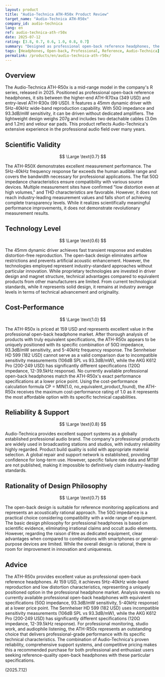 ```yaml
---
layout: product
title: "Audio-Technica ATH-R50x Product Review"
target_name: "Audio-Technica ATH-R50x"
company_id: audio-technica
lang: en
ref: audio-technica-ath-r50x
date: 2025-07-12
rating: [3.8, 0.7, 0.6, 1.0, 0.8, 0.7]
summary: "Designed as professional open-back reference headphones, the ATH-R50x achieves 5Hz-40kHz wide-band reproduction and low distortion characteristics. It delivers excellent sound quality at a 159 USD price point with outstanding cost-performance compared to equivalent professional headphones."
tags: [Headphones, Open-back, Professional, Reference, Audio-Technica]
permalink: /products/en/audio-technica-ath-r50x/
---
```


## Overview

The Audio-Technica ATH-R50x is a mid-range model in the company's R series, released in 2025. Positioned as professional open-back reference headphones, it sits between the higher-end ATH-R70xa (349 USD) and entry-level ATH-R30x (99 USD). It features a 45mm dynamic driver with 5Hz-40kHz wide-band reproduction capability. With 50Ω impedance and 93.3dB/mW sensitivity, it can be driven without dedicated amplifiers. The lightweight design weighs 207g and includes two detachable cables (3.0m and 1.2m) and velour ear pads. This product reflects Audio-Technica's extensive experience in the professional audio field over many years.

## Scientific Validity

$$ \Large \text{0.7} $$

The ATH-R50X demonstrates excellent measurement performance. The 5Hz-40kHz frequency response far exceeds the human audible range and covers the bandwidth necessary for professional applications. The flat 50Ω impedance characteristics ensure compatibility with various source devices. Multiple measurement sites have confirmed "low distortion even at high volumes," and THD characteristics are favorable. However, it does not reach industry-leading measurement values and falls short of achieving complete transparency levels. While it realizes scientifically meaningful performance improvements, it does not demonstrate revolutionary measurement results.

## Technology Level

$$ \Large \text{0.6} $$

The 45mm dynamic driver achieves fast transient response and enables distortion-free reproduction. The open-back design eliminates airflow restrictions and prevents artificial acoustic enhancement. However, the technologies employed represent industry-standard approaches without particular innovation. While proprietary technologies are invested in driver design and magnet structure, technical advantages compared to equivalent products from other manufacturers are limited. From current technological standards, while it represents solid design, it remains at industry average levels in terms of technical advancement and originality.

## Cost-Performance

$$ \Large \text{1.0} $$

The ATH-R50x is priced at 159 USD and represents excellent value in the professional open-back headphone market. After thorough analysis of products with truly equivalent specifications, the ATH-R50x appears to be uniquely positioned with its specific combination of 50Ω impedance, 93.3dB/mW sensitivity, and 5-40kHz frequency response. The Sennheiser HD 599 (182 USD) cannot serve as a valid comparison due to incompatible sensitivity measurements (106dB SPL vs 93.3dB/mW), while the AKG K612 Pro (200-249 USD) has significantly different specifications (120Ω impedance, 12-39.5kHz response). No currently available professional open-back headphones match the ATH-R50x's exact performance specifications at a lower price point. Using the cost-performance calculation formula CP = MIN(1.0, no_equivalent_product_found), the ATH-R50x receives the maximum cost-performance rating of 1.0 as it represents the most affordable option with its specific technical capabilities.

## Reliability & Support

$$ \Large \text{0.8} $$

Audio-Technica provides excellent support systems as a globally established professional audio brand. The company's professional products are widely used in broadcasting stations and studios, with industry reliability highly regarded. Product build quality is solid with appropriate material selection. A global repair and support network is established, providing confidence for long-term use. However, specific failure rate data and MTBF are not published, making it impossible to definitively claim industry-leading standards.

## Rationality of Design Philosophy

$$ \Large \text{0.7} $$

The open-back design is suitable for reference monitoring applications and represents an acoustically rational approach. The 50Ω impedance is a practical choice considering compatibility with a wide range of equipment. The basic design philosophy for professional headphones is based on scientific evidence, eliminating irrational claims and occult audio elements. However, regarding the raison d'être as dedicated equipment, clear advantages when compared to combinations with smartphones or general-purpose devices are limited. While the overall design is rational, there is room for improvement in innovation and uniqueness.

## Advice

The ATH-R50x provides excellent value as professional open-back reference headphones. At 159 USD, it achieves 5Hz-40kHz wide-band reproduction and low distortion characteristics, representing a uniquely positioned option in the professional headphone market. Analysis reveals no currently available professional open-back headphones with equivalent specifications (50Ω impedance, 93.3dB/mW sensitivity, 5-40kHz response) at a lower price point. The Sennheiser HD 599 (182 USD) uses incompatible sensitivity measurements (106dB SPL vs 93.3dB/mW), while the AKG K612 Pro (200-249 USD) has significantly different specifications (120Ω impedance, 12-39.5kHz response). For professional monitoring, studio work, and audiophile listening, the ATH-R50x represents an outstanding choice that delivers professional-grade performance with its specific technical characteristics. The combination of Audio-Technica's proven reliability, comprehensive support systems, and competitive pricing makes this a recommended purchase for both professional and enthusiast users seeking reference-quality open-back headphones with these particular specifications.

(2025.7.12)